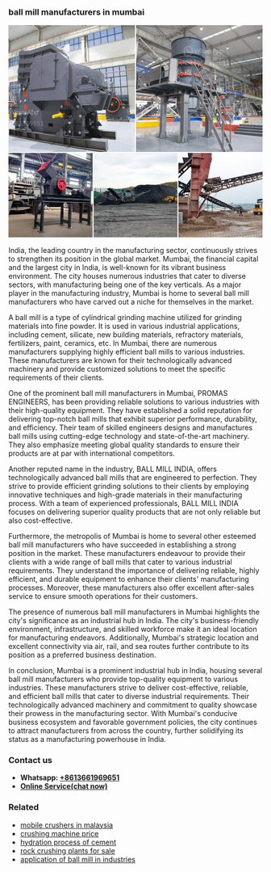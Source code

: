<h3>ball mill manufacturers in mumbai</h3><img src='1704791228.jpg' alt=''><p>India, the leading country in the manufacturing sector, continuously strives to strengthen its position in the global market. Mumbai, the financial capital and the largest city in India, is well-known for its vibrant business environment. The city houses numerous industries that cater to diverse sectors, with manufacturing being one of the key verticals. As a major player in the manufacturing industry, Mumbai is home to several ball mill manufacturers who have carved out a niche for themselves in the market.</p><p>A ball mill is a type of cylindrical grinding machine utilized for grinding materials into fine powder. It is used in various industrial applications, including cement, silicate, new building materials, refractory materials, fertilizers, paint, ceramics, etc. In Mumbai, there are numerous manufacturers supplying highly efficient ball mills to various industries. These manufacturers are known for their technologically advanced machinery and provide customized solutions to meet the specific requirements of their clients.</p><p>One of the prominent ball mill manufacturers in Mumbai, PROMAS ENGINEERS, has been providing reliable solutions to various industries with their high-quality equipment. They have established a solid reputation for delivering top-notch ball mills that exhibit superior performance, durability, and efficiency. Their team of skilled engineers designs and manufactures ball mills using cutting-edge technology and state-of-the-art machinery. They also emphasize meeting global quality standards to ensure their products are at par with international competitors.</p><p>Another reputed name in the industry, BALL MILL INDIA, offers technologically advanced ball mills that are engineered to perfection. They strive to provide efficient grinding solutions to their clients by employing innovative techniques and high-grade materials in their manufacturing process. With a team of experienced professionals, BALL MILL INDIA focuses on delivering superior quality products that are not only reliable but also cost-effective.</p><p>Furthermore, the metropolis of Mumbai is home to several other esteemed ball mill manufacturers who have succeeded in establishing a strong position in the market. These manufacturers endeavour to provide their clients with a wide range of ball mills that cater to various industrial requirements. They understand the importance of delivering reliable, highly efficient, and durable equipment to enhance their clients' manufacturing processes. Moreover, these manufacturers also offer excellent after-sales service to ensure smooth operations for their customers.</p><p>The presence of numerous ball mill manufacturers in Mumbai highlights the city's significance as an industrial hub in India. The city's business-friendly environment, infrastructure, and skilled workforce make it an ideal location for manufacturing endeavors. Additionally, Mumbai's strategic location and excellent connectivity via air, rail, and sea routes further contribute to its position as a preferred business destination.</p><p>In conclusion, Mumbai is a prominent industrial hub in India, housing several ball mill manufacturers who provide top-quality equipment to various industries. These manufacturers strive to deliver cost-effective, reliable, and efficient ball mills that cater to diverse industrial requirements. Their technologically advanced machinery and commitment to quality showcase their prowess in the manufacturing sector. With Mumbai's conducive business ecosystem and favorable government policies, the city continues to attract manufacturers from across the country, further solidifying its status as a manufacturing powerhouse in India.</p><h3>Contact us</h3><ul><li><strong>Whatsapp:&nbsp;<a href="https://wa.me/8613661969651">+8613661969651</a></strong></li><li><a href="https://swt.shibang-china.com/?git&amp;zhl&amp;ball mill manufacturers in mumbai"><strong>Online Service(chat now)</strong></a></li></ul><h3>Related</h3><ul><li><a href='mobile crushers in malaysia.md'>mobile crushers in malaysia</a></li><li><a href='crushing machine price.md'>crushing machine price</a></li><li><a href='hydration process of cement.md'>hydration process of cement</a></li><li><a href='rock crushing plants for sale.md'>rock crushing plants for sale</a></li><li><a href='application of ball mill in industries.md'>application of ball mill in industries</a></li></ul>